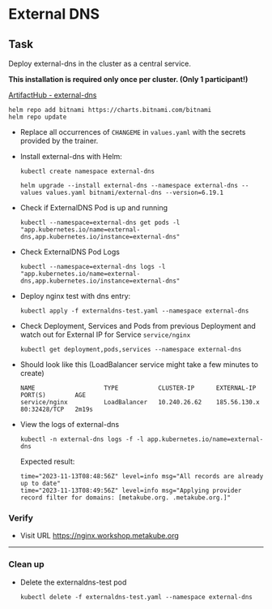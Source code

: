 # External DNS

## Task

Deploy external-dns in the cluster as a central service.

**This installation is required only once per cluster. (Only 1 participant!)**

[ArtifactHub - external-dns](https://artifacthub.io/packages/helm/bitnami/external-dns)

  ```shell
  helm repo add bitnami https://charts.bitnami.com/bitnami
  helm repo update
  ```

* Replace all occurrences of `CHANGEME` in `values.yaml` with the secrets
provided by the trainer.

* Install external-dns with Helm:

  ```shell
  kubectl create namespace external-dns
  ```

  ```shell
  helm upgrade --install external-dns --namespace external-dns --values values.yaml bitnami/external-dns --version=6.19.1
  ```

* Check if ExternalDNS Pod is up and running

  ```shell
  kubectl --namespace=external-dns get pods -l "app.kubernetes.io/name=external-dns,app.kubernetes.io/instance=external-dns"
  ```

* Check ExternalDNS Pod Logs

  ```shell
  kubectl --namespace=external-dns logs -l "app.kubernetes.io/name=external-dns,app.kubernetes.io/instance=external-dns"
  ```

* Deploy nginx test with dns entry:

  ```shell
  kubectl apply -f externaldns-test.yaml --namespace external-dns
  ```

* Check Deployment, Services and Pods from previous Deployment and watch out for External IP for Service `service/nginx`

  ```shell
  kubectl get deployment,pods,services --namespace external-dns
  ```

* Should look like this (LoadBalancer service might take a few minutes to create)

  ```shell
  NAME                   TYPE           CLUSTER-IP      EXTERNAL-IP      PORT(S)        AGE
  service/nginx          LoadBalancer   10.240.26.62    185.56.130.x   80:32428/TCP   2m19s
  ```

* View the logs of external-dns

  ```shell
  kubectl -n external-dns logs -f -l app.kubernetes.io/name=external-dns
  ```
  
  Expected result:

  ```shell
  time="2023-11-13T08:48:56Z" level=info msg="All records are already up to date"
  time="2023-11-13T08:49:56Z" level=info msg="Applying provider record filter for domains: [metakube.org. .metakube.org.]"
  ```

### Verify

* Visit URL https://nginx.workshop.metakube.org

---

### Clean up

* Delete the externaldns-test pod

  ```shell
  kubectl delete -f externaldns-test.yaml --namespace external-dns
  ```
